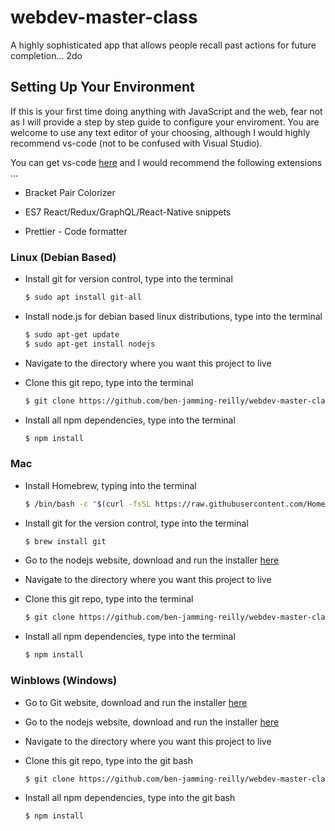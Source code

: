 # webdev-master-class

A highly sophisticated app that allows people recall past actions for future completion... 2do

## Setting Up Your Environment

If this is your first time doing anything with JavaScript and the web, fear not as I will provide a step by step guide to configure your enviroment. You are welcome to use any text editor of your choosing, although I would highly recommend vs-code (not to be confused with Visual Studio).

You can get vs-code [here](https://code.visualstudio.com/download) and I would recommend the following extensions ...

- Bracket Pair Colorizer

- ES7 React/Redux/GraphQL/React-Native snippets

- Prettier - Code formatter

### Linux (Debian Based)

- Install git for version control, type into the terminal

  ```bash
  $ sudo apt install git-all
  ```

- Install node.js for debian based linux distributions, type into the terminal

  ```bash
  $ sudo apt-get update
  $ sudo apt-get install nodejs
  ```

- Navigate to the directory where you want this project to live

- Clone this git repo, type into the terminal

  ```bash
  $ git clone https://github.com/ben-jamming-reilly/webdev-master-class.git
  ```

- Install all npm dependencies, type into the terminal

  ```bash
  $ npm install
  ```

### Mac

- Install Homebrew, typing into the terminal

  ```bash
  $ /bin/bash -c "$(curl -fsSL https://raw.githubusercontent.com/Homebrew/install/HEAD/install.sh)"
  ```

- Install git for the version control, type into the terminal

  ```bash
  $ brew install git
  ```

- Go to the nodejs website, download and run the installer [here](https://nodejs.org/en/download/)

- Navigate to the directory where you want this project to live

- Clone this git repo, type into the terminal

  ```bash
  $ git clone https://github.com/ben-jamming-reilly/webdev-master-class.git
  ```

- Install all npm dependencies, type into the terminal

  ```bash
  $ npm install
  ```

### Winblows (Windows)

- Go to Git website, download and run the installer [here](https://git-scm.com/download/win)

- Go to the nodejs website, download and run the installer [here](https://nodejs.org/en/download/)

- Navigate to the directory where you want this project to live

- Clone this git repo, type into the git bash

  ```bash
  $ git clone https://github.com/ben-jamming-reilly/webdev-master-class.git
  ```

- Install all npm dependencies, type into the git bash

  ```bash
  $ npm install
  ```

